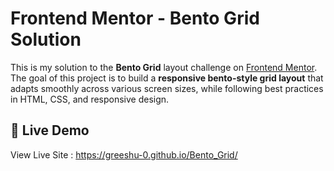 # Frontend Mentor - Bento Grid Solution

This is my solution to the **Bento Grid** layout challenge on [Frontend Mentor](https://www.frontendmentor.io/). The goal of this project is to build a **responsive bento-style grid layout** that adapts smoothly across various screen sizes, while following best practices in HTML, CSS, and responsive design.

## 🔗 Live Demo

View Live Site : https://greeshu-0.github.io/Bento_Grid/ <!-- Replace with your live site URL -->
